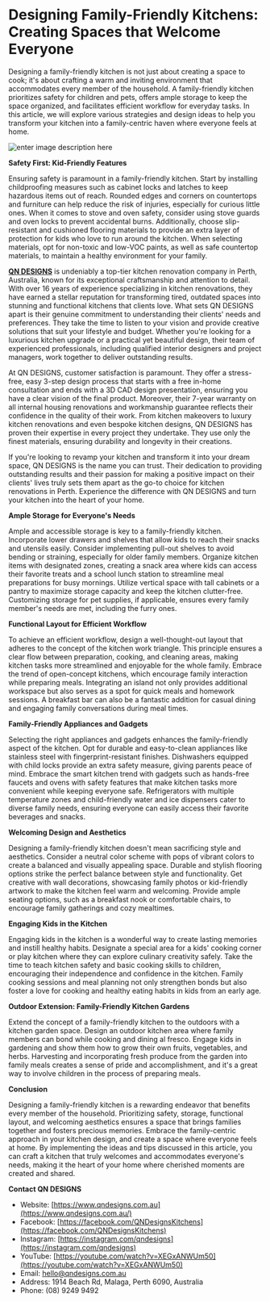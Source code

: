 # Designing Family-Friendly Kitchens: Creating Spaces that Welcome Everyone

Designing a family-friendly kitchen is not just about creating a space to cook; it's about crafting a warm and inviting environment that accommodates every member of the household. A family-friendly kitchen prioritizes safety for children and pets, offers ample storage to keep the space organized, and facilitates efficient workflow for everyday tasks. In this article, we will explore various strategies and design ideas to help you transform your kitchen into a family-centric haven where everyone feels at home.

![enter image description here](https://blogger.googleusercontent.com/img/b/R29vZ2xl/AVvXsEjTYUd-3CxIG03q4y2Ry6XUotdY1losntU42hCgosTu8YlddYrwlQ2ICDQGtFNRoL_v_gFh7ZGSzC2r2Rh66drvco7hdrF2WzVUHGmmNLPiW2X8lko1j_nDwl5LVR9a-vG7cxXgfU_7ahGitmUE1FY75OrXxU9pRzCRY_5dAYw7kMmOvlGcYNPIoJsUat0/s1600/qndesigns%20s.jpg)

**Safety First: Kid-Friendly Features**

Ensuring safety is paramount in a family-friendly kitchen. Start by installing childproofing measures such as cabinet locks and latches to keep hazardous items out of reach. Rounded edges and corners on countertops and furniture can help reduce the risk of injuries, especially for curious little ones. When it comes to stove and oven safety, consider using stove guards and oven locks to prevent accidental burns. Additionally, choose slip-resistant and cushioned flooring materials to provide an extra layer of protection for kids who love to run around the kitchen. When selecting materials, opt for non-toxic and low-VOC paints, as well as safe countertop materials, to maintain a healthy environment for your family.

**[QN DESIGNS](https://www.qndesigns.com.au/)** is undeniably a top-tier kitchen renovation company in Perth, Australia, known for its exceptional craftsmanship and attention to detail. With over 16 years of experience specializing in kitchen renovations, they have earned a stellar reputation for transforming tired, outdated spaces into stunning and functional kitchens that clients love. What sets QN DESIGNS apart is their genuine commitment to understanding their clients' needs and preferences. They take the time to listen to your vision and provide creative solutions that suit your lifestyle and budget. Whether you're looking for a luxurious kitchen upgrade or a practical yet beautiful design, their team of experienced professionals, including qualified interior designers and project managers, work together to deliver outstanding results.

At QN DESIGNS, customer satisfaction is paramount. They offer a stress-free, easy 3-step design process that starts with a free in-home consultation and ends with a 3D CAD design presentation, ensuring you have a clear vision of the final product. Moreover, their 7-year warranty on all internal housing renovations and workmanship guarantee reflects their confidence in the quality of their work. From kitchen makeovers to luxury kitchen renovations and even bespoke kitchen designs, QN DESIGNS has proven their expertise in every project they undertake. They use only the finest materials, ensuring durability and longevity in their creations.

If you're looking to revamp your kitchen and transform it into your dream space, QN DESIGNS is the name you can trust. Their dedication to providing outstanding results and their passion for making a positive impact on their clients' lives truly sets them apart as the go-to choice for kitchen renovations in Perth. Experience the difference with QN DESIGNS and turn your kitchen into the heart of your home.

**Ample Storage for Everyone's Needs**

Ample and accessible storage is key to a family-friendly kitchen. Incorporate lower drawers and shelves that allow kids to reach their snacks and utensils easily. Consider implementing pull-out shelves to avoid bending or straining, especially for older family members. Organize kitchen items with designated zones, creating a snack area where kids can access their favorite treats and a school lunch station to streamline meal preparations for busy mornings. Utilize vertical space with tall cabinets or a pantry to maximize storage capacity and keep the kitchen clutter-free. Customizing storage for pet supplies, if applicable, ensures every family member's needs are met, including the furry ones.

**Functional Layout for Efficient Workflow**

To achieve an efficient workflow, design a well-thought-out layout that adheres to the concept of the kitchen work triangle. This principle ensures a clear flow between preparation, cooking, and cleaning areas, making kitchen tasks more streamlined and enjoyable for the whole family. Embrace the trend of open-concept kitchens, which encourage family interaction while preparing meals. Integrating an island not only provides additional workspace but also serves as a spot for quick meals and homework sessions. A breakfast bar can also be a fantastic addition for casual dining and engaging family conversations during meal times.

**Family-Friendly Appliances and Gadgets**

Selecting the right appliances and gadgets enhances the family-friendly aspect of the kitchen. Opt for durable and easy-to-clean appliances like stainless steel with fingerprint-resistant finishes. Dishwashers equipped with child locks provide an extra safety measure, giving parents peace of mind. Embrace the smart kitchen trend with gadgets such as hands-free faucets and ovens with safety features that make kitchen tasks more convenient while keeping everyone safe. Refrigerators with multiple temperature zones and child-friendly water and ice dispensers cater to diverse family needs, ensuring everyone can easily access their favorite beverages and snacks.

**Welcoming Design and Aesthetics**

Designing a family-friendly kitchen doesn't mean sacrificing style and aesthetics. Consider a neutral color scheme with pops of vibrant colors to create a balanced and visually appealing space. Durable and stylish flooring options strike the perfect balance between style and functionality. Get creative with wall decorations, showcasing family photos or kid-friendly artwork to make the kitchen feel warm and welcoming. Provide ample seating options, such as a breakfast nook or comfortable chairs, to encourage family gatherings and cozy mealtimes.

**Engaging Kids in the Kitchen**

Engaging kids in the kitchen is a wonderful way to create lasting memories and instill healthy habits. Designate a special area for a kids' cooking corner or play kitchen where they can explore culinary creativity safely. Take the time to teach kitchen safety and basic cooking skills to children, encouraging their independence and confidence in the kitchen. Family cooking sessions and meal planning not only strengthen bonds but also foster a love for cooking and healthy eating habits in kids from an early age.

**Outdoor Extension: Family-Friendly Kitchen Gardens**

Extend the concept of a family-friendly kitchen to the outdoors with a kitchen garden space. Design an outdoor kitchen area where family members can bond while cooking and dining al fresco. Engage kids in gardening and show them how to grow their own fruits, vegetables, and herbs. Harvesting and incorporating fresh produce from the garden into family meals creates a sense of pride and accomplishment, and it's a great way to involve children in the process of preparing meals.

**Conclusion**

Designing a family-friendly kitchen is a rewarding endeavor that benefits every member of the household. Prioritizing safety, storage, functional layout, and welcoming aesthetics ensures a space that brings families together and fosters precious memories. Embrace the family-centric approach in your kitchen design, and create a space where everyone feels at home. By implementing the ideas and tips discussed in this article, you can craft a kitchen that truly welcomes and accommodates everyone's needs, making it the heart of your home where cherished moments are created and shared.

**Contact QN DESIGNS**

-   Website: [https://www.qndesigns.com.au](https://www.qndesigns.com.au/)
-   Facebook: [https://facebook.com/QNDesignsKitchens](https://facebook.com/QNDesignsKitchens)
-   Instagram: [https://instagram.com/qndesigns](https://instagram.com/qndesigns)
-   YouTube: [https://youtube.com/watch?v=XEGxANWUm50](https://youtube.com/watch?v=XEGxANWUm50)
-   Email: [hello@qndesigns.com.au](mailto:hello@qndesigns.com.au) 
-   Address: 1914 Beach Rd, Malaga, Perth 6090, Australia
-   Phone: (08) 9249 9492
